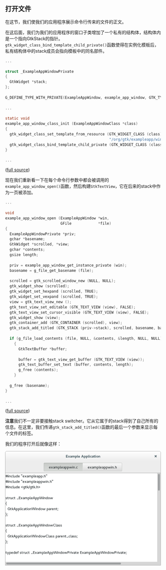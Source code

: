## 打开文件

在这节，我们使我们的应用程序展示命令行传来的文件的正文。

在这后面，我们为我们的应用程序的窗口子类增加了一个私有的结构体，结构体内是一个指向GtkStack的指针。`gtk_widget_class_bind_template_child_private()`函数使得在实例化模板后，私有结构体中的stack成员会指向模板中的同名部件。

```c
...

struct _ExampleAppWindowPrivate
{
  GtkWidget *stack;
};

G_DEFINE_TYPE_WITH_PRIVATE(ExampleAppWindow, example_app_window, GTK_TYPE_APPLICATION_WINDOW);

...

static void
example_app_window_class_init (ExampleAppWindowClass *class)
{
  gtk_widget_class_set_template_from_resource (GTK_WIDGET_CLASS (class),
                                               "/org/gtk/exampleapp/window.ui");
  gtk_widget_class_bind_template_child_private (GTK_WIDGET_CLASS (class), ExampleAppWindow, stack);
}

...
```

([full source](https://git.gnome.org/browse/gtk+/tree/examples/application3/exampleappwin.c))

现在我们重新看一下在每个命令行参数中都会被调用的`example_app_window_open()`函数，然后构建`GtkTextView`，它在后来的stack中作为一页被添加。

```c
...

void
example_app_window_open (ExampleAppWindow *win,
                         GFile            *file)
{
  ExampleAppWindowPrivate *priv;
  gchar *basename;
  GtkWidget *scrolled, *view;
  gchar *contents;
  gsize length;

  priv = example_app_window_get_instance_private (win);
  basename = g_file_get_basename (file);

  scrolled = gtk_scrolled_window_new (NULL, NULL);
  gtk_widget_show (scrolled);
  gtk_widget_set_hexpand (scrolled, TRUE);
  gtk_widget_set_vexpand (scrolled, TRUE);
  view = gtk_text_view_new ();
  gtk_text_view_set_editable (GTK_TEXT_VIEW (view), FALSE);
  gtk_text_view_set_cursor_visible (GTK_TEXT_VIEW (view), FALSE);
  gtk_widget_show (view);
  gtk_container_add (GTK_CONTAINER (scrolled), view);
  gtk_stack_add_titled (GTK_STACK (priv->stack), scrolled, basename, basename);

  if (g_file_load_contents (file, NULL, &contents, &length, NULL, NULL))
    {
      GtkTextBuffer *buffer;

      buffer = gtk_text_view_get_buffer (GTK_TEXT_VIEW (view));
      gtk_text_buffer_set_text (buffer, contents, length);
      g_free (contents);
    }

  g_free (basename);
}

...
```
([full source](https://git.gnome.org/browse/gtk+/tree/examples/application3/exampleappwin.c))

**注意**我们不一定非要接触stack switcher。它从它属于的stack得到了自己所有的信息。在这里，我们传递`gtk_stack_add_titled()`函数的最后一个参数来显示每个文件的标签。

我们的程序打开后就像这样：

![getting-started-app3.png](../../images/getting-started-app3.png)
